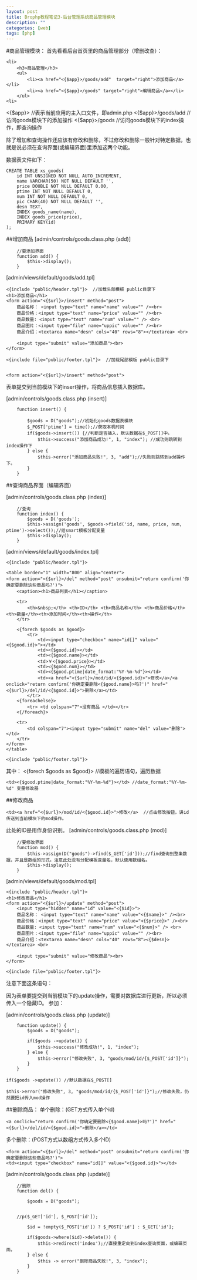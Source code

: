 ```yaml
---
layout: post
title: Brophp教程笔记3-后台管理系统商品管理模块
description: ""
categories: [web]
tags: [php]
---
```


#商品管理模块：
首先看看后台首页里的商品管理部分（增删改查）：

    <li> 
        <h3>商品管理</h3> 
        <ul>
            <li><a href="<{$app}>/goods/add"  target="right">添加商品</a></li>
            <li><a href="<{$app}>/goods" target="right">编辑商品</a></li>
        </ul>
    <li>        
    
<{$app}> //表示当前应用的主入口文件，即admin.php
<{$app}>/goods/add  //访问goods模块下的添加操作
<{$app}>/goods  //访问goods模块下的index操作，即查询操作

除了增加和查询操作还应该有修改和删除，不过修改和删除一般针对特定数据，也就是说必须在查询界面(或编辑界面)里添加这两个功能。

数据表文件如下：

    CREATE TABLE xs_goods(
        id INT UNSIGNED NOT NULL AUTO_INCREMENT,
        name VARCHAR(50) NOT NULL DEFAULT '',
        price DOUBLE NOT NULL DEFAULT 0.00,
        ptime INT NOT NULL DEFAULT 0,
        num INT NOT NULL DEFAULT 0,
        pic CHAR(40) NOT NULL DEFAULT '',
        desn TEXT,
        INDEX goods_name(name),
        INDEX goods_price(price),
        PRIMARY KEY(id)
    );

##增加商品
[admin/controls/goods.class.php (add)]

		//要添加界面
		function add() {
			$this->display();
		}

[admin/views/default/goods/add.tpl]

    <{include "public/header.tpl"}>  //加载头部模板 public目录下
    <h1>添加商品</h1>
    <form action="<{$url}>/insert" method="post">
        商品名称： <input type="text" name="name" value="" /><br>
        商品价格：<input type="text" name="price" value="" /><br>
        商品数量: <input type="text" name="num" value="" /> <br>
        商品图片：<input type="file" name="uppic" value="" /><br>
        商品介绍：<textarea name="desn" cols="40" rows="8"></textarea> <br>

        <input type="submit" value="添加商品"><br> 
    </form>

    <{include file="public/footer.tpl"}>  //加载尾部模板 public目录下


    <form action="<{$url}>/insert" method="post">

表单提交到当前模块下的insert操作，将商品信息插入数据库。

[admin/controls/goods.class.php (insert)]

		function insert() {
			
			$goods = D("goods");//初始化goods数据表模块
			$_POST['ptime'] = time();//获取本机时间
			if($goods->insert()) {//判断是否插入，默认数据在$_POST[]中。
				$this->success("添加商品成功!", 1, "index"); //成功则跳转到index操作下
			} else {
				$this->error("添加商品失败!", 3, "add");//失败则跳转到add操作下。
			}
		}

##查询商品界面（编辑界面）

[admin/controls/goods.class.php (index)]

		//查询
		function index() {
	    	$goods = D('goods');
            $this->assign('goods', $goods->field('id, name, price, num, ptime')->select());//给smart模板分配变量
			$this->display();
		}
		
[admin/views/default/goods/index.tpl]

    <{include "public/header.tpl"}>

    <table border="1" width="800" align="center">
    <form action="<{$url}>/del" method="post" onsubmit="return confirm('你确定要删除这些商品吗?')">
        <caption><h1>商品列表</h1></caption>

        <tr>
            <th>&nbsp;</th> <th>ID</th> <th>商品名称</th> <th>商品价格</th><th>数量</th><th>添加时间</th><th>操作</th>
        </tr>
        
        <{forech $goods as $good}> 
            <tr>
                <td><input type="checkbox" name="id[]" value="<{$good.id}>"></td>
                <td><{$good.id}></td>
                <td><{$good.name}></td>
                <td>￥<{$good.price}></td>
                <td><{$good.num}></td>
                <td><{$good.ptime|date_format:"%Y-%m-%d"}></td>
                <td><a href="<{$url}>/mod/id/<{$good.id}>">修改</a>/<a onclick="return confirm('你确定要删除<{$good.name}>吗?')" href="<{$url}>/del/id/<{$good.id}>">删除</a></td>
            </tr>
        <{foreachelse}>
            <tr> <td colspan="7">没有商品 </td></tr>
        <{/foreach}>

        <tr>
            <td colspan="7"><input type="submit" name="del" value="删除"></td>
        </tr>
    </form>
    </table>

    <{include "public/footer.tpl"}>

其中：
    <{forech $goods as $good}> //模板的遍历语句，遍历数据

    <td><{$good.ptime|date_format:"%Y-%m-%d"}></td> //date_format:"%Y-%m-%d" 变量修改器
    
##修改商品

    <td><a href="<{$url}>/mod/id/<{$good.id}>">修改</a>  //点击修改按钮，讲id传送到当前模块下的mod操作。

此处的ID是用作身份识别。
[admin/controls/goods.class.php (mod)]

		//要修改界面
		function mod() {
			$this->assign(D("goods")->find($_GET['id']));//find查询到整条数据，并且是数组的形式。注意此处没有分配模板变量名，默认使用数组名。
			$this->display();
		}
		
[admin/views/default/goods/mod.tpl]

    <{include "public/header.tpl"}>
    <h1>修改商品</h1>
    <form action="<{$url}>/update" method="post">
        <input type="hidden" name="id" value="<{$id}>">
        商品名称： <input type="text" name="name" value="<{$name}>" /><br>
        商品价格：<input type="text" name="price" value="<{$price}>" /><br>
        商品数量: <input type="text" name="num" value="<{$num}>" /> <br>
        商品图片：<input type="file" name="uppic" value="" /><br>
        商品介绍：<textarea name="desn" cols="40" rows="8"><{$desn}></textarea> <br>

        <input type="submit" value="修改商品"><br> 
    </form>

    <{include file="public/footer.tpl"}>
    
注意下面这条语句：
    <input type="hidden" name="id" value="<{$id}>">

因为表单要提交到当前模块下的update操作，需要对数据库进行更新，所以必须传入一个隐藏ID。 
参加： 
    <form action="<{$url}>/update" method="post"> 
[admin/controls/goods.class.php (update)] 
    
		function update() {
			$goods = D("goods");

			if($goods ->update()) {
				$this->success("修改成功!", 1, "index");
			} else {
				$this->error("修改失败", 3, "goods/mod/id/{$_POST['id']}");
			}
		}

    if($goods ->update()) //默认数据在$_POST[] 
    
	$this->error("修改失败", 3, "goods/mod/id/{$_POST['id']}");//修改失败，仍然要把id传入mod操作

##删除商品：
单个删除：(GET方式传入单个id)

    <a onclick="return confirm('你确定要删除<{$good.name}>吗?')" href="<{$url}>/del/id/<{$good.id}>">删除</a></td>

多个删除：(POST方式以数组方式传入多个ID) 

    <form action="<{$url}>/del" method="post" onsubmit="return confirm('你确定要删除这些商品吗?')">
    <td><input type="checkbox" name="id[]" value="<{$good.id}>"></td>

[admin/controls/goods.class.php (update)] 

		//删除
		function del() {
			
			$goods = D("goods");

	
		//p($_GET['id'], $_POST['id']);

			$id = !empty($_POST['id']) ? $_POST['id'] : $_GET['id'];

			if($goods->where($id)->delete()) {
				$this->redirect('index');//直接重定向到index查询页面，或编辑页面。
			} else {
				$this -> error("删除商品失败!", 3, "index");
			} 
		}
		

